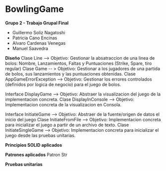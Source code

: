 # BowlingGame
**Grupo 2 - Trabajo Grupal Final**
  - Guillermo Soliz Nagatoshi 
  - Patricia Cano Encinas 
  - Alvaro Cardenas Venegas 
  - Manuel Saavedra

**Diseño**
Clase Line --> Objetivo: Gestionar la absatraccion de una linea de bolos: Nombre, Lanzamientos, Faltas y Puntuaciones (Strike, Spare, tiro regular)
Clase Game -- > Objetivo: Gestionar a los jugadores de una partida de bolos, sus lanzamientos y las puntuaciones obtenidas.
Clase AppGameErrorException --> Objetivo: Gestionar los errores controlados (definidos por logica de negocio) para el juego de bolos.

Interface DisplayGame --> Objetivo: Abstraer la visualizacion del juego de la implementacion concreta. 
Clase DisplayInConsole --> Objetivo: Implementacion concreta de la visualizacion en Consola.

Interface InitiateGame --> Objetivo: Abstraer de la fuente/origen de datos el inicio del juego
Clase InitiateFromFile --> Objetivo: Implementacion concreta para inicializar el juego a partir de un archivo de texto.
Clase InitiateSingleGame --> Objetivo: Implementacion concreta para inicializar el juego desde las pruebas unitarias.

**Principios SOLID aplicados**


**Patrones aplicados**
Patron Str

**Pruebas unitarias**
